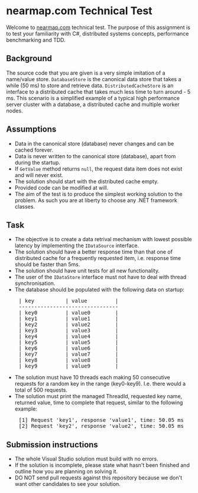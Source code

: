 # nearmap.com Technical Test
Welcome to [nearmap.com](nearmap.com) technical test. The purpose of this assignment is to test your familiarity with C#, distributed systems concepts, performance benchmarking and TDD.

## Background
The source code that you are given is a very simple imitation of a name/value store. `DatabaseStore` is the canonical data store that takes a while (50 ms) to store and retrieve data. `DistributedCacheStore` is an interface to a distributed cache that takes much less time to turn around - 5 ms. This scenario is a simplified example of a typical high performance server cluster with a database, a distributed cache and multiple worker nodes.

## Assumptions 
* Data in the canonical store (database) never changes and can be cached forever.
* Data is never written to the canonical store (database), apart from during the startup.
* If `GetValue` method returns `null`, the request data item does not exist and will never exist.
* The solution should start with the distributed cache empty.
* Provided code can be modified at will.
* The aim of the test is to produce the simplest working solution to the problem. As such you are at liberty to choose any .NET framework classes.

## Task
* The objective is to create a data retrival mechanism with lowest possible latency by implementing the `IDataSource` interface.
* The solution should have a better response time than that one of distributed cache for a frequently requested item, i.e. response time should be faster than 5ms.
* The solution should have unit tests for all new functionality.
* The user of the `IDataStore` interface must not have to deal with thread synchronisation.
* The database should be populated with the following data on startup:  
<pre>
    | key          | value         |
    --------------------------------
    | key0         | value0        |
    | key1         | value1        |
    | key2         | value2        |
    | key3         | value3        |
    | key4         | value4        |
    | key5         | value5        |
    | key6         | value6        |
    | key7         | value7        |
    | key8         | value8        |
    | key9         | value9        |
</pre>
* The solution must have 10 threads each making 50 consecutive requests for a random key in the range (key0-key9). I.e. there would a total of 500 requests.
* The solution must print the managed ThreadId, requested key name, returned value, time to complete that request, similar to the following example:  
<pre>
    [1] Request 'key1', response 'value1', time: 50.05 ms
    [2] Request 'key2', response 'value2', time: 50.05 ms
</pre>

## Submission instructions
* The whole Visual Studio solution must build with no errors.
* If the solution is incomplete, please state what hasn't been finished and outline how you are planning on solving it.
* DO NOT send pull requests against this repository because we don't want other candidates to see your solution.
